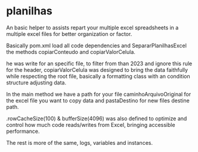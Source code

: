 # planilhas
An basic helper to assists repart your multiple excel spreadsheets in a multiple excel files for better organization or factor.


Basically pom.xml load all code dependencies and SepararPlanilhasExcel the methods copiarConteudo and copiarValorCelula.

he was write for an specific file, to filter from than 2023 and ignore this rule for the header, copiarValorCelula was designed to bring the data faithfully while respecting the root file, basically a formatting class with an condition structure adjusting data.

In the main method we have a path for your file caminhoArquivoOriginal for the excel file you want to copy data and pastaDestino for new files destine path.

.rowCacheSize(100) & bufferSize(4096) was also defined to optimize and control how much code reads/writes from Excel, bringing accessible performance.


The rest is more of the same, logs, variables and instances.
